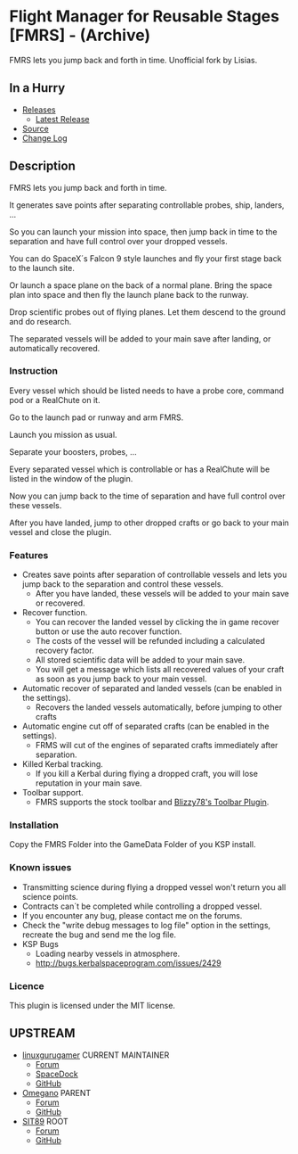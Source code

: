 # Flight Manager for Reusable Stages [FMRS] - (Archive)

FMRS lets you jump back and forth in time. Unofficial fork by Lisias.


## In a Hurry

* [Releases](./Archive)
	* [Latest Release](https://github.com/net-lisias-kspu/FMRS/releases)
* [Source](https://github.com/net-lisias-kspu/FMRS)
* [Change Log](./CHANGE_LOG.md)
 

## Description

FMRS lets you jump back and forth in time.

It generates save points after separating controllable probes, ship, landers, ...

So you can launch your mission into space, then jump back in time to the separation and have full control over your dropped vessels.

You can do SpaceX´s Falcon 9 style launches and fly your first stage back to the launch site.

Or launch a space plane on the back of a normal plane. Bring the space plan into space and then fly the launch plane back to the runway.

Drop scientific probes out of flying planes. Let them descend to the ground and do research.

The separated vessels will be added to your main save after landing, or automatically recovered.

### Instruction

Every vessel which should be listed needs to have a probe core, command pod or a RealChute on it.

Go to the launch pad or runway and arm FMRS.

Launch you mission as usual.

Separate your boosters, probes, ...

Every separated vessel which is controllable or has a RealChute will be listed in the window of the plugin.

Now you can jump back to the time of separation and have full control over these vessels.

After you have landed, jump to other dropped crafts or go back to your main vessel and close the plugin.

### Features

* Creates save points after separation of controllable vessels and lets you jump back to the separation and control these vessels.
	+ After you have landed, these vessels will be added to your main save or recovered.
* Recover function.
	+ You can recover the landed vessel by clicking the in game recover button or use the auto recover function.
	+ The costs of the vessel will be refunded including a calculated recovery factor.
	+ All stored scientific data will be added to your main save.
	+ You will get a message which lists all recovered values of your craft as soon as you jump back to your main vessel.
* Automatic recover of separated and landed vessels (can be enabled in the settings).
	+ Recovers the landed vessels automatically, before jumping to other crafts
* Automatic engine cut off of separated crafts (can be enabled in the settings).
	+ FRMS will cut of the engines of separated crafts immediately after separation.
* Killed Kerbal tracking.
	+ If you kill a Kerbal during flying a dropped craft, you will lose reputation in your main save.
* Toolbar support.
	+ FMRS supports the stock toolbar and [Blizzy78's Toolbar Plugin](http://forum.kerbalspaceprogram.com/threads/60863-0-23-5-Toolbar-1-7-1-Common-API-for-draggable-resizable-buttons-toolbar).

### Installation

Copy the FMRS Folder into the GameData Folder of you KSP install.

### Known issues

* Transmitting science during flying a dropped vessel won't return you all science points.
* Contracts can´t be completed while controlling a dropped vessel.
* If you encounter any bug, please contact me on the forums.
* Check the "write debug messages to log file" option in the settings, recreate the bug and send me the log file.
* KSP Bugs
	+ Loading nearby vessels in atmosphere.
	+ http://bugs.kerbalspaceprogram.com/issues/2429

### Licence

This plugin is licensed under the MIT license.


## UPSTREAM

* [linuxgurugamer](https://forum.kerbalspaceprogram.com/index.php?/profile/129964-linuxgurugamer/) CURRENT MAINTAINER
	+ [Forum](https://forum.kerbalspaceprogram.com/index.php?/topic/157214-141_-flight-manager-for-reusable-stages-fmrs-now-with-recoverycontroller-integration/)
	+ [SpaceDock](https://spacedock.info/mod/1251/%20Flight%20Manager%20for%20Reusable%20Stages%20(FMRS)%20Continued)
	+ [GitHub](https://github.com/linuxgurugamer/FMRS)
* [Omegano](https://forum.kerbalspaceprogram.com/index.php?/profile/172838-omegano/) PARENT
	+ [Forum](https://forum.kerbalspaceprogram.com/index.php?/topic/72605-110-flight-manager-for-reusable-stages-fmrs-x110-experimental/) 
	+ [GitHub](https://github.com/Omegano/FMRS)
* [SIT89](https://forum.kerbalspaceprogram.com/index.php?/profile/110467-sit89/) ROOT
	+ [Forum](https://forum.kerbalspaceprogram.com/index.php?/topic/72605-110-flight-manager-for-reusable-stages-fmrs-x110-experimental/&)
	+ [GitHub](https://github.com/SIT89/FMRS)
